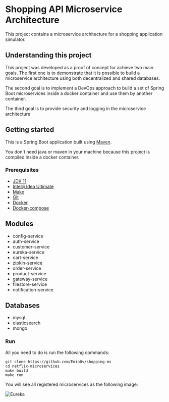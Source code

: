 # Shopping API Microservice Architecture

This project contains a microservice architecture for a shopping application simulator.

## Understanding this project

This project was developed as a proof of concept for achieve two main goals. The first one is to demonstrate that it is possible to build a microservice architecture using both decentralized and shared databases.

The second goal is to implement a DevOps approach to build a set of Spring Boot microservices inside a docker container and use them by another container.

The third goal is to provide security and logging in the microservice architecture

## Getting started
This is a Spring Boot application built using <a href="https://spring.io/guides/gs/maven/">Maven</a>.

You don't need java or maven in your machine because this project is compiled inside a docker container.

### Prerequisites

* <a href="https://www.oracle.com/java/technologies/downloads/">JDK 11</a>
* <a href="https://www.jetbrains.com/idea/">Intellij Idea Ultimate</a>
* <a href="https://www.gnu.org/software/make/">Make</a>
* <a href="https://git-scm.com/">Git</a>
* <a href="https://www.docker.com/">Docker</a>
* <a href="https://docs.docker.com/compose/gettingstarted/">Docker-compose</a>

## Modules

* config-service
* auth-service
* customer-service
* eureka-service
* cart-service
* zipkin-service
* order-service
* product-service
* gateway-service
* filestore-service
* notification-service

## Databases

* mysql
* elasticsearch
* mongo

### Run

All you need to do is run the following commands:

	git clone https://github.com/Emin0v/shopping-ms
	cd netflix-microservices
	make build
	make run

You will see all registered microservices as the following image:

![Eureka](https://user-images.githubusercontent.com/64434582/147285711-9e01bad7-68b1-4aa4-889b-d61aab5e2fed.png)

